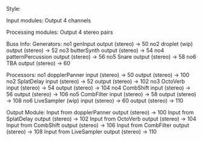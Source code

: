 Style:

Input modules:
  Output 4 channels
  
Processing modules:
  Output 4 stereo pairs

Buss Info: 
  Generators:
    no1 genInput
      output (stereo) -> 50
    no2 droplet (wip)
          output (stereo) -> 52
    no3 butterSynth
          output (stereo) -> 54
    no4 patternPercussion
          output (stereo) -> 56
    no5 Snare
          output (stereo) -> 58
    no6 TBA
          output (stereo) -> 60
          
  Processors:
    no1 dopplerPanner
      input (stereo) -> 50
      output (stereo) -> 100
    no2 SplatDelay
      input (stereo) -> 52
      output (stereo) -> 102
    no3 OctoVerb
      input (stereo) -> 54
      output (stereo) -> 104
    no4 CombShift
      input (stereo) -> 56
      output (stereo) -> 106
    no5 CombFilter
      input (stereo) -> 58
      output (stereo) -> 108
    no6 LiveSampler (wip)
      input (stereo) -> 60
      output (stereo) -> 110
      
  Output Module:
    Input from dopplerPanner
      output (stereo) -> 100
    Input from SplatDelay
          output (stereo) -> 102
    Input from OctoVerb
          output (stereo) -> 104
    Input from CombShift
          output (stereo) -> 106
    Input from CombFilter
          output (stereo) -> 108
    Input from LiveSampler
          output (stereo) -> 110
        
